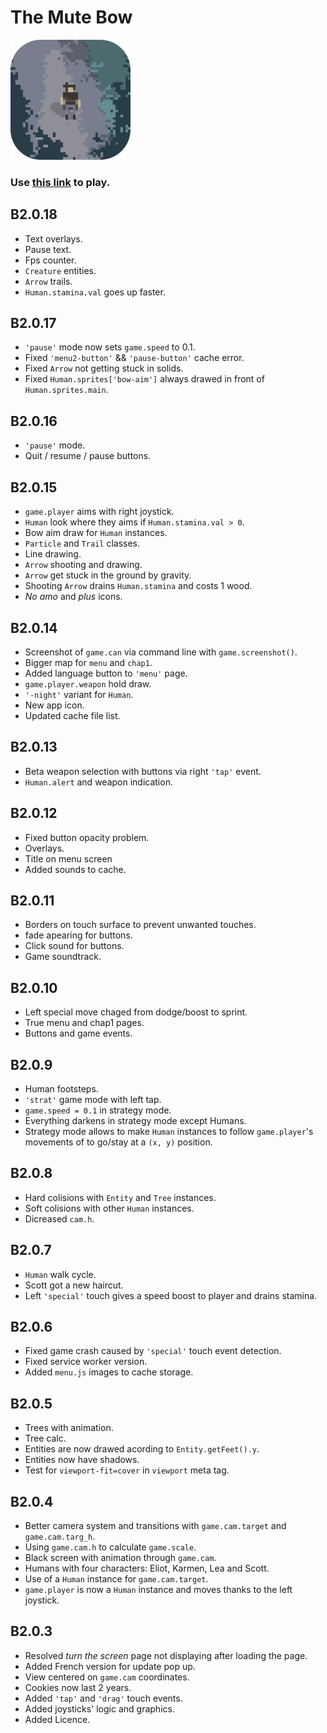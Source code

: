 # The Mute Bow

<img src="./img/icon/icon512.png" height="192"/>

### Use [this link](https://the-mute-bow.github.io/) to play.

## B2.0.18

-   Text overlays.
-   Pause text.
-   Fps counter.
-   `Creature` entities.
-   `Arrow` trails.
-   `Human.stamina.val` goes up faster.

## B2.0.17

-   `'pause'` mode now sets `game.speed` to 0.1.
-   Fixed `'menu2-button'` && `'pause-button'` cache error.
-   Fixed `Arrow` not getting stuck in solids.
-   Fixed `Human.sprites['bow-aim']` always drawed in front of `Human.sprites.main`.

## B2.0.16

-   `'pause'` mode.
-   Quit / resume / pause buttons.

## B2.0.15

-   `game.player` aims with right joystick.
-   `Human` look where they aims if `Human.stamina.val > 0`.
-   Bow aim draw for `Human` instances.
-   `Particle` and `Trail` classes.
-   Line drawing.
-   `Arrow` shooting and drawing.
-   `Arrow` get stuck in the ground by gravity.
-   Shooting `Arrow` drains `Human.stamina` and costs 1 wood.
-   _No amo_ and _plus_ icons.

## B2.0.14

-   Screenshot of `game.can` via command line with `game.screenshot()`.
-   Bigger map for `menu` and `chap1`.
-   Added language button to `'menu'` page.
-   `game.player.weapon` hold draw.
-   `'-night'` variant for `Human`.
-   New app icon.
-   Updated cache file list.

## B2.0.13

-   Beta weapon selection with buttons via right `'tap'` event.
-   `Human.alert` and weapon indication.

## B2.0.12

-   Fixed button opacity problem.
-   Overlays.
-   Title on menu screen
-   Added sounds to cache.

## B2.0.11

-   Borders on touch surface to prevent unwanted touches.
-   fade apearing for buttons.
-   Click sound for buttons.
-   Game soundtrack.

## B2.0.10

-   Left special move chaged from dodge/boost to sprint.
-   True menu and chap1 pages.
-   Buttons and game events.

## B2.0.9

-   Human footsteps.
-   `'strat'` game mode with left tap.
-   `game.speed = 0.1` in strategy mode.
-   Everything darkens in strategy mode except Humans.
-   Strategy mode allows to make `Human` instances to follow `game.player`'s movements of to go/stay at a `(x, y)` position.

## B2.0.8

-   Hard colisions with `Entity` and `Tree` instances.
-   Soft colisions with other `Human` instances.
-   Dicreased `cam.h`.

## B2.0.7

-   `Human` walk cycle.
-   Scott got a new haircut.
-   Left `'special'` touch gives a speed boost to player and drains stamina.

## B2.0.6

-   Fixed game crash caused by `'special'` touch event detection.
-   Fixed service worker version.
-   Added `menu.js` images to cache storage.

## B2.0.5

-   Trees with animation.
-   Tree calc.
-   Entities are now drawed acording to `Entity.getFeet().y`.
-   Entities now have shadows.
-   Test for `viewport-fit=cover` in `viewport` meta tag.

## B2.0.4

-   Better camera system and transitions with `game.cam.target` and `game.cam.targ_h`.
-   Using `game.cam.h` to calculate `game.scale`.
-   Black screen with animation through `game.cam`.
-   Humans with four characters: Eliot, Karmen, Lea and Scott.
-   Use of a `Human` instance for `game.cam.target`.
-   `game.player` is now a `Human` instance and moves thanks to the left joystick.

## B2.0.3

-   Resolved _turn the screen_ page not displaying after loading the page.
-   Added French version for update pop up.
-   View centered on `game.cam` coordinates.
-   Cookies now last 2 years.
-   Added `'tap'` and `'drag'` touch events.
-   Added joysticks' logic and graphics.
-   Added Licence.
